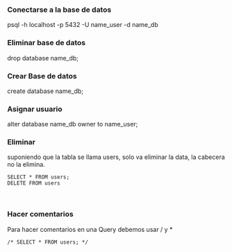 ### Conectarse a la base de datos
psql -h localhost -p 5432 -U name_user -d name_db


### Eliminar base de datos
drop database name_db;

### Crear Base de datos
create database name_db;

### Asignar usuario
alter database name_db owner to name_user;

### Eliminar
suponiendo que la tabla se llama users, solo va eliminar la data, la cabecera no la elimina.
```
SELECT * FROM users;
DELETE FROM users
```



</br>

### Hacer comentarios
Para hacer comentarios en una Query debemos usar / y *

```
/* SELECT * FROM users; */
```


